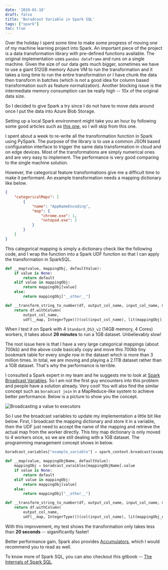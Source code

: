 ```yaml
---
date: '2019-01-18'
draft: false
title: 'Boradcast Variable in Spark SQL'
tags: ["spark"]
toc: true
---
```


Over the holiday I spent some time to make some progress of moving one of my machine learning project into Spark. An important piece of the project is a data transformation library with pre-defined functions available. The original implementation uses `pandas dataframe` and runs on a single machine. Given the size of our data gets much bigger, sometimes we have to use a giant 512GB memory Azure VM to run the transformation and it takes a long time to run the entire transformation or I have chunk the data then transform in batches (which is not a good idea for column based transformation such as feature normalization). Another blocking issue is the intermediate memory consumption can be really high -- 10x of the original data size. 

So I decided to give Spark a try since I do not have to move data around once I put the data into Azure Blob Storage.

<!-- more -->

Setting up a local Spark environment might take you an hour by following some good articles such as [this one][1], so I will skip from this one.

I spent about a week to re-write all the transformation function in Spark using PySpark. The purpose of the library is to use a common JSON based configuration interface to trigger the same data transformation in cloud and on edge devices. Most of the transformations are simply numerical ones and are very easy to implement. The performance is very good comparing to the single machine solution.

However, the categorical feature transformations give me a difficult time to make it performant. An example transformation needs a mapping dictionary like below.

```json
{
    "categoricalMaps": [
        {
            "name": "AppNameEncoding",
            "map": {
                "chrome.exe": 1,
                "notepad.exe": 2
            }
        }
    ]
}
```

This categorical mapping is simply a dictionary check like the following code, and I wrap the function into a Spark UDF function so that I can apply the transformation in SparkSQL.

```python
def __map(value, mappingObj, defaultValue):
    if value is None:
        return default
    elif value in mappingObj:
        return mappingObj[value]
    else:
        return mappingObj["__other__"]

def __transform_string_to_number(df, output_col_name, input_col_name, mappingObj, default_output):
    return df.withColumn(
        output_col_name,
        udf(__map, IntegerType())(col(input_col_name), lit(mappingObj), lit(default_output)))
```

When I test it on Spark with 4 `Standard_DS3_v2` (14GB memory, 4 Cores) workers, it takes about **26 minutes** to run a 1GB dataset. Unbelievably slow!

The root issue here is that I have a very large categorical mappings (about 700kb) and the above code basically copy and move this 700kb tiny bookmark table for every single row in the dataset which is more than 3 million times. In total, we are moving and playing a 2.1TB dataset rather than a 1GB dataset. That's why the performance is terrible.

I consulted a Spark expert in my team and he suggests me to look at [Spark Broadcast Variables][2]. So I am not the first guy encounters into this problem and people have a solution already. Very cool! You will also find the similar concept such as `boradcast join` in a MapReduce-like system to achieve better performance. Below is a picture to show you the concept.

![Broadcasting a value to executors](https://miro.medium.com/v2/resize:fit:1400/format:webp/0*hVV5E7QsM3EPSIBq.png)

So I use the broadcast variables to update my implementation a little bit like below. First, I broadcast the mapping dictionary and store it in a variable, then the UDF just need to accept the name of the mapping and retrieve the actual map from the worker directly. This tiny map dictionary is only moved to 4 workers once, so we are still dealing with a 1GB dataset. The programming management concept shows in below.

```python
boradcast_variables["example_variable"] = spark_context.broadcast(example_map)

def __map(value, mappingObjName, defaultValue):
    mappingObj = boradcast_varaibles[mappingObjName].value
    if value is None:
        return default
    elif value in mappingObj:
        return mappingObj[value]
    else:
        return mappingObj["__other__"]

def __transform_string_to_number(df, output_col_name, input_col_name, mappingObj_name, default_output):
    return df.withColumn(
        output_col_name,
        udf(__map, IntegerType())(col(input_col_name), lit(mappingObj_name), lit(default_output)))
```

With this improvement, my test shows the transformation only takes less than **20 seconds** -- siganificantly faster! 

Better performance gain, Spark also provides [Accumulators][3], which I would recommend you to read as well.

To know more of Spark SQL, you can also checkout this gitbook -- [The Internals of Spark SQL][4].

[1]: https://medium.com/@GalarnykMichael/install-spark-on-windows-pyspark-4498a5d8d66c
[2]: http://spark.apache.org/docs/latest/rdd-programming-guide.html#broadcast-variables
[3]: http://spark.apache.org/docs/latest/rdd-programming-guide.html#accumulators
[4]: https://jaceklaskowski.gitbooks.io/mastering-spark-sql/content/